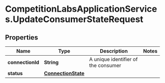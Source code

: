 # CompetitionLabsApplicationServices.UpdateConsumerStateRequest

## Properties

Name | Type | Description | Notes
------------ | ------------- | ------------- | -------------
**connectionId** | **String** | A unique identifier of the consumer | 
**status** | [**ConnectionState**](ConnectionState.md) |  | 


